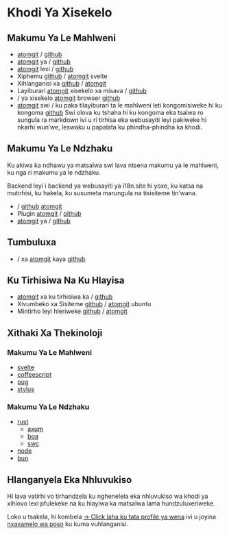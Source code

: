 # Khodi Ya Xisekelo

## Makumu Ya Le Mahlweni

* [atomgit](https://atomgit.com/i18n/proto) / [github](https://github.com/i18n-site/site)
* [atomgit](https://atomgit.com/i18n/md) ya / [github](https://github.com/i18n-site/md)
* [atomgit](https://atomgit.com/i18n/18x) lexi / [github](https://github.com/i18n-site/18x)
* Xiphemu [github](https://github.com/i18n-site/plugin) / [atomgit](https://atomgit.com/i18n/plugin) svelte
* Xihlanganisi xa [github](https://github.com/i18n-site/proto) / [atomgit](https://atomgit.com/i18n/proto)
* Layiburari [atomgit](https://atomgit.com/i18n/lib) xisekelo xa misava / [github](https://github.com/i18n-site/lib)
* / ya xisekelo [atomgit](https://atomgit.com/i18n/ie) browser [github](https://github.com/i18n-site/ie)
* [atomgit](https://atomgit.com/i18n/x) swi / ku paka tilayiburari ta le mahlweni leti kongomisiweke hi ku kongoma [github](https://github.com/i18n-site/x)
  Swi olova ku tshaha hi ku kongoma eka tsalwa ro sungula ra markdown ivi u ri tirhisa eka webusayiti leyi pakiweke hi nkarhi wun’we, leswaku u papalata ku phindha-phindha ka khodi.

## Makumu Ya Le Ndzhaku

Ku akiwa ka ndhawu ya matsalwa swi lava ntsena makumu ya le mahlweni, ku nga ri makumu ya le ndzhaku.

Backend leyi i backend ya webusayiti ya i18n.site hi yoxe, ku katsa na mutirhisi, ku hakela, ku susumeta marungula na tisisiteme tin’wana.

* / [github](https://github.com/i18n-api/srv) [atomgit](https://atomgit.com/i18n-api/srv)
* Plugin [atomgit](https://atomgit.com/i18n-api/pub) / [github](https://github.com/i18n-api/pub)
* [atomgit](https://atomgit.com/i18n/rust) ya / [github](https://github.com/i18n-site/rust)

## Tumbuluxa

* / xa [atomgit](https://atomgit.com/i18n-api/srv.docker) kaya [github](https://github.com/i18n-api/srv.docker)

## Ku Tirhisiwa Na Ku Hlayisa

* [atomgit](https://atomgit.com/i18n-ops/ops) xa ku tirhisiwa ka / [github](https://github.com/i18n-ops/ops)
* Xivumbeko xa Sisiteme [github](https://github.com/i18n-ops/ubuntu) / [atomgit](https://atomgit.com/i18n-ops/ubuntu) ubuntu
* Mintirho leyi hleriweke [github](https://github.com/i18n-cron/cron) / [atomgit](https://atomgit.com/i18n/cron)

## Xithaki Xa Thekinoloji

### Makumu Ya Le Mahlweni

* [svelte](//svelte.dev)
* [coffeescript](//coffeescript.org)
* [pug](https://github.com/pugjs/pug)
* [stylus](https://stylus.com)

### Makumu Ya Le Ndzhaku

* [rust](//rust.org)
  * [axum](//github.com/tokio-rs/axum)
  * [boa](//github.com/boa-dev/boa)
  * [swc](//swc.rs)
* [node](//nodejs.org)
* [bun](//bun.dev)

## Hlanganyela Eka Nhluvukiso

Hi lava vatirhi vo tirhandzela ku nghenelela eka nhluvukiso wa khodi ya xihlovo lexi pfulekeke na ku hlayiwa ka matsalwa lama hundzuluxeriweke.

Loko u tsakela, hi kombela [→ Click laha ku tata profile ya wena](https://ggl.link/i18n) ivi u joyina [nxaxamelo wa poso](https://groups.google.com/u/2/g/i18n-site) ku kuma vuhlanganisi.